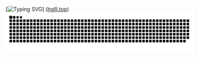 [![Typing SVG](https://readme-typing-svg.demolab.com?font=Fira+Code&size=13&pause=1000&color=DD0C19&background=747AFF00&width=435&lines=effort+can+be+addictive%2C+especially+when+it's+rewarding)]
([hglll.top](https://hglll.top))
<picture>
  <source media="(prefers-color-scheme: dark)" srcset="https://raw.githubusercontent.com/HlkL/HlkL/output/github-contribution-grid-snake-dark.svg">
  <source media="(prefers-color-scheme: light)" srcset="https://raw.githubusercontent.com/HlkL/HlkL/output/github-contribution-grid-snake.svg">
  <img alt="github contribution grid snake animation" src="https://raw.githubusercontent.com/HlkL/HlkL/output/github-contribution-grid-snake.svg">
</picture>
